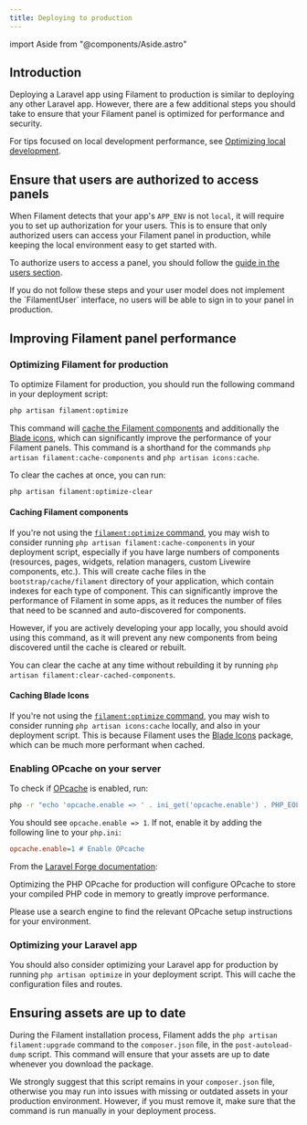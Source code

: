 ```yaml
---
title: Deploying to production
---
```

import Aside from "@components/Aside.astro"

## Introduction

Deploying a Laravel app using Filament to production is similar to deploying any other Laravel app. However, there are a few additional steps you should take to ensure that your Filament panel is optimized for performance and security.

For tips focused on local development performance, see [Optimizing local development](introduction/optimizing-local-development).

## Ensure that users are authorized to access panels

When Filament detects that your app's `APP_ENV` is not `local`, it will require you to set up authorization for your users. This is to ensure that only authorized users can access your Filament panel in production, while keeping the local environment easy to get started with.

To authorize users to access a panel, you should follow the [guide in the users section](users/overview#authorizing-access-to-the-panel).

<Aside variant="warning">
    If you do not follow these steps and your user model does not implement the `FilamentUser` interface, no users will be able to sign in to your panel in production.
</Aside>

## Improving Filament panel performance

### Optimizing Filament for production

To optimize Filament for production, you should run the following command in your deployment script:

```bash
php artisan filament:optimize
```

This command will [cache the Filament components](#caching-filament-components) and additionally the [Blade icons](#caching-blade-icons), which can significantly improve the performance of your Filament panels. This command is a shorthand for the commands `php artisan filament:cache-components` and `php artisan icons:cache`.

To clear the caches at once, you can run:

```bash
php artisan filament:optimize-clear
```

#### Caching Filament components

If you're not using the [`filament:optimize` command](#optimizing-filament-for-production), you may wish to consider running `php artisan filament:cache-components` in your deployment script, especially if you have large numbers of components (resources, pages, widgets, relation managers, custom Livewire components, etc.). This will create cache files in the `bootstrap/cache/filament` directory of your application, which contain indexes for each type of component. This can significantly improve the performance of Filament in some apps, as it reduces the number of files that need to be scanned and auto-discovered for components.

However, if you are actively developing your app locally, you should avoid using this command, as it will prevent any new components from being discovered until the cache is cleared or rebuilt.

You can clear the cache at any time without rebuilding it by running `php artisan filament:clear-cached-components`.

#### Caching Blade Icons

If you're not using the [`filament:optimize` command](#optimizing-filament-for-production), you may wish to consider running `php artisan icons:cache` locally, and also in your deployment script. This is because Filament uses the [Blade Icons](https://blade-ui-kit.com/blade-icons) package, which can be much more performant when cached.

### Enabling OPcache on your server

To check if [OPcache](https://www.php.net/manual/en/book.opcache.php) is enabled, run:

```bash
php -r "echo 'opcache.enable => ' . ini_get('opcache.enable') . PHP_EOL;"
```

You should see `opcache.enable => 1`. If not, enable it by adding the following line to your `php.ini`:

```ini
opcache.enable=1 # Enable OPcache
```

From the [Laravel Forge documentation](https://forge.laravel.com/docs/servers/php.html#opcache):

<Aside variant="tip">
    Optimizing the PHP OPcache for production will configure OPcache to store your compiled PHP code in memory to greatly improve performance.
</Aside>

Please use a search engine to find the relevant OPcache setup instructions for your environment.

### Optimizing your Laravel app

You should also consider optimizing your Laravel app for production by running `php artisan optimize` in your deployment script. This will cache the configuration files and routes.

## Ensuring assets are up to date

During the Filament installation process, Filament adds the `php artisan filament:upgrade` command to the `composer.json` file, in the `post-autoload-dump` script. This command will ensure that your assets are up to date whenever you download the package.

We strongly suggest that this script remains in your `composer.json` file, otherwise you may run into issues with missing or outdated assets in your production environment. However, if you must remove it, make sure that the command is run manually in your deployment process.
